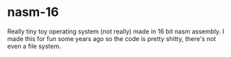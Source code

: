 # nasm-16
Really tiny toy operating system (not really) made in 16 bit nasm assembly. I made this for fun some years ago so the code is pretty shitty, there's not even a file system.
